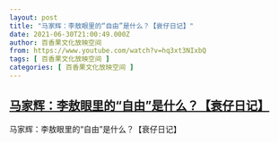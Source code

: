 ```yaml
---
layout: post
title: "马家辉：李敖眼里的“自由”是什么？【衰仔日记】"
date: 2021-06-30T21:00:49.000Z
author: 百香果文化放映空间
from: https://www.youtube.com/watch?v=hq3xt3NIxbQ
tags: [ 百香果文化放映空间 ]
categories: [ 百香果文化放映空间 ]
---
```

<!--1625086849000-->
[马家辉：李敖眼里的“自由”是什么？【衰仔日记】](https://www.youtube.com/watch?v=hq3xt3NIxbQ)
------

<div>
马家辉：李敖眼里的“自由”是什么？【衰仔日记】
</div>
